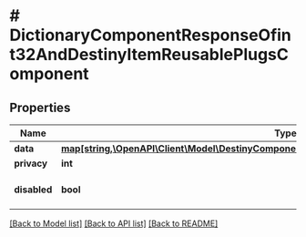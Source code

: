 # # DictionaryComponentResponseOfint32AndDestinyItemReusablePlugsComponent

## Properties

Name | Type | Description | Notes
------------ | ------------- | ------------- | -------------
**data** | [**map[string,\OpenAPI\Client\Model\DestinyComponentsItemsDestinyItemReusablePlugsComponent]**](DestinyComponentsItemsDestinyItemReusablePlugsComponent.md) |  | [optional]
**privacy** | **int** |  | [optional]
**disabled** | **bool** | If true, this component is disabled. | [optional]

[[Back to Model list]](../../README.md#models) [[Back to API list]](../../README.md#endpoints) [[Back to README]](../../README.md)
